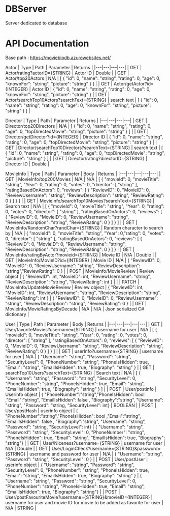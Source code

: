 # DBServer
Server dedicated to database
# API Documentation
Base path : https://moviebiodb.azurewebsites.net/

Actor
| Type | Path | Parameter | Returns |
|---|---|---|---|
| GET  |  Actor/rating?actorID={STRING} | Actor ID | Double |
| GET | Actor/top20Actors | N/A | [ { "id": 0, "name": "string", "rating": 0, "age": 0, "knownFor": "string", "picture": "string" } ] |
| GET | Actor/getActor?id={INTEGER} | Actor ID | { "id": 0, "name": "string", "rating": 0, "age": 0, "knownFor": "string", "picture": "string" } |
| GET | Actor/searchTop10Actors?searchText={STRING} | search text | [ { "id": 0, "name": "string", "rating": 0, "age": 0, "knownFor": "string", "picture": "string" } ] |

Director
| Type | Path | Parameter | Returns |
|---|---|---|---|
| GET | Director/top20Directors | N/A | [ { "id": 0, "name": "string", "rating": 0, "age": 0, "topDirectedMovie": "string", "picture": "string" } ] |
| GET | Director/getDirector?id={INTEGER} | Director ID | { "id": 0, "name": "string", "rating": 0, "age": 0, "topDirectedMovie": "string", "picture": "string" } |
| GET | Director/searchTop10Directors?searchText={STRING} | search text | [ {  "id": 0, "name": "string", "rating": 0, "age": 0, "topDirectedMovie": "string",  "picture": "string" } ] |
| GET | Director/rating?directorID={STRING} | Director ID | Double |

MovieInfo
| Type | Path | Parameter | Body | Returns |
|---|---|---|---|---|
| GET | MovieInfo/top200Movies | N/A | N/A | [ { "movieId": 0, "movieTitle": "string", "Year": 0, "rating": 0, "votes": 0, "director": [ "string" ], "ratingBasedOnActors": 0,  "reviews": [ {   "ReviewID": 0, "MovieID": 0, "ReviewUsername": "string", "ReviewDescription": "string", "ReviewRating": 0 } ] } ] |
| GET | MovieInfo/searchTop10Movies?searchText={STRING} | Search text | N/A | [ { "movieId": 0, "movieTitle": "string", "Year": 0, "rating": 0, "votes": 0, "director": [ "string" ], "ratingBasedOnActors": 0, "reviews": [  {  "ReviewID": 0, "MovieID": 0, "ReviewUsername": "string", "ReviewDescription": "string", "ReviewRating": 0 } ] } ] |
| GET | MovieInfo/RandomChar?randChar={STRING} | Random character to search by | N/A | { "movieId": 0, "movieTitle": "string", "Year": 0,"rating": 0, "votes": 0, "director": [  "string" ], "ratingBasedOnActors": 0, "reviews": [ {  "ReviewID": 0,  "MovieID": 0,  "ReviewUsername": "string", "ReviewDescription": "string",    "ReviewRating": 0 } ] } |
| GET | MovieInfo/ratingByActor?movieid={STRING} | Movie ID | N/A | Double |
| GET | MovieInfo/MovieID?id={INTEGER} | Movie ID | N/A | { "ReviewID": 0, "MovieID": 0, "ReviewUsername": "string", "ReviewDescription": "string","ReviewRating": 0 } |
| POST | MovieInfo/MovieReview | Review object | {  "ReviewID": int, "MovieID": int, "ReviewUsername": "string", "ReviewDescription": "string", "ReviewRating": int } |  |
| PATCH | MovieInfo/UpdateMovieReview | Review object | {  "ReviewID": int, "MovieID": int, "ReviewUsername": "string", "ReviewDescription": "string", "ReviewRating": int } | { "ReviewID": 0, "MovieID": 0,  "ReviewUsername": "string", "ReviewDescription": "string",  "ReviewRating": 0 } |
| GET | MovieInfo/MovieRatingsByDecade | N/A | N/A | Json serialized C# dictionary |

User
| Type | Path | Parameter | Body | Returns |
|---|---|---|---|---|
| GET | User/favoriteMovies?username={STRING} | username for user | N/A | [ { "movieId": 0, "movieTitle": "string", "Year": 0, "rating": 0, "votes": 0, "director": [ "string" ], "ratingBasedOnActors": 0, "reviews": [  {  "ReviewID": 0, "MovieID": 0, "ReviewUsername": "string", "ReviewDescription": "string", "ReviewRating": 0 } ] } ] |
| GET | userInfo?username={STRING} | username for user | N/A | { "Username": "string", "Password": "string", "SecurityLevel": 0, "PhoneNumber": "string", "PhoneIsHidden": true, "Email": "string", "EmailIsHidden": true, "Biography": "string" } |
| GET | searchTop10Users?searchText={STRING} | Search text | N/A | [ { "Username": "string", "Password": "string", "SecurityLevel": 0, "PhoneNumber": "string", "PhoneIsHidden": true, "Email": "string", "EmailIsHidden": true, "Biography": "string" } ] |
| POST | User/postinfo | Userinfo object | { "PhoneNumber":"string","PhoneIsHidden": bool ,"Email":"string", "EmailIsHidden": false , "Biography":"string", "Username": "string", "Password": "string, "SecurityLevel": int} | BOOLEAN |
| POST | User/postHash | userinfo object |  { "PhoneNumber":"string","PhoneIsHidden": bool ,"Email":"string", "EmailIsHidden": false , "Biography":"string", "Username": "string", "Password": "string, "SecurityLevel": int} | { "Username": "string", "Password": "string", "SecurityLevel": 0, "PhoneNumber": "string", "PhoneIsHidden": true, "Email": "string", "EmailIsHidden": true, "Biography": "string"} |
| GET | User/Niceness?username={STRING} | username for user | N/A | Double |
| GET | User/LoginCheck?username={STRING}&password={STRING} | username and password for user | N/A | { "Username": "string", "Password": "string", "SecurityLevel": 0 } |
| POST | User/postUser | userinfo object | { "Username": "string", "Password": "string", "SecurityLevel": 0, "PhoneNumber": "string", "PhoneIsHidden": true, "Email": "string", "EmailIsHidden": true, "Biography": "string" } | { "Username": "string", "Password": "string", "SecurityLevel": 0, "PhoneNumber": "string", "PhoneIsHidden": true,  "Email": "string", "EmailIsHidden": true, "Biography": "string"} |
| POST | User/postFavouriteMovie?username={STRING}&movieID={INTEGER} | username for user and movie ID for movie to be added as favorite for user | N/A | STRING |

